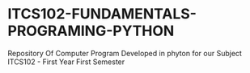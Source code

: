 # ITCS102-FUNDAMENTALS-PROGRAMING-PYTHON
Repository Of Computer Program Developed in phyton for our Subject ITCS102 - First Year First Semester
